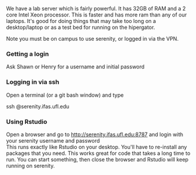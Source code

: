 We have a lab server which is fairly powerful. It has 32GB of RAM and a 2 core Intel Xeon processor. This is faster and has more ram than any of our laptops. It's good for doing things that may take too long on a desktop/laptop or as a test bed for running on the hipergator.  

Note you must be on campus to use serenity, or logged in via the VPN. 

### Getting a login
Ask Shawn or Henry for a username and initial password

### Logging in via ssh

Open a terminal (or a git bash window) and type

ssh <username>@serenity.ifas.ufl.edu

### Using Rstudio
Open a browser and go to http://serenity.ifas.ufl.edu:8787 and login with your serenity username and password  
This runs exactly like Rstudio on your desktop. You'll have to re-install any packages that you need.
This works great for code that takes a long time to run. You can start something, then close the browser and Rstudio will keep running on serenity. 
